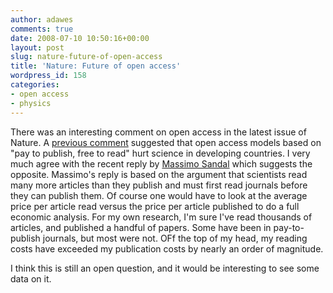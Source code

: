 ```yaml
---
author: adawes
comments: true
date: 2008-07-10 10:50:16+00:00
layout: post
slug: nature-future-of-open-access
title: 'Nature: Future of open access'
wordpress_id: 158
categories:
- open access
- physics
---
```


There was an interesting comment on open access in the latest issue of Nature. A [previous comment](http://www.nature.com/doifinder/10.1038/453450c) suggested that open access models based on "pay to publish, free to read" hurt science in developing countries. I very much agree with the recent reply by [Massimo Sandal](http://www.nature.com/nature/journal/v454/n7201/full/454158b.html) which suggests the opposite. Massimo's reply is based on the argument that scientists read many more articles than they publish and must first read journals before they can publish them. Of course one would have to look at the average price per article read versus the price per article published to do a full economic analysis. For my own research, I'm sure I've read thousands of articles, and published a handful of papers. Some have been in pay-to-publish journals, but most were not. OFf the top of my head, my reading costs have exceeded my publication costs by nearly an order of magnitude.




I think this is still an open question, and it would be interesting to see some data on it.



